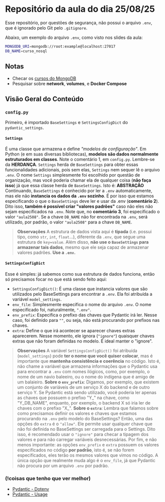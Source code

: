 # Repositório da aula do dia 25/08/25  

Esse repositório, por questões de segurança, não possui o arquivo `.env`, que é ignorado pelo Git pelo `.gitignore`.  

Abaixo, um exemplo do arquivo `.env`, como visto nos slides da aula:  

```bash
MONGODB_URI=mongodb://root:example@localhost:27017
DB_NAME=curso_nosql
```

## Notas

- Checar os [cursos do MongoDB](https://learn.mongodb.com)
- Pesquisar sobre **network**, **volumes**, e **Docker Compose**

## Visão Geral do Conteúdo

### `config.py`

Primeiro, é importado `BaseSettings` e `SettingsConfigDict` do `pydantic_settings`.

#### `Settings`

É uma classe que armazena e define *"modelos de configuração"*. Em Python (e em suas diversas bibliotecas), **modelos são dados normalmente estruturados em classes**. Note o comentário 1, em `config.py`.
Lembre-se da **HERDANÇA**. `Settings` herda de `BaseSettings` para obter essas funcionalidades adicionais, pois sem elas, `Settings` nem sequer lê o arquivo `.env`.
O nome `Settings` simplesmente foi escolhido por questão de organização, mas você poderia chamar ela de qualquer coisa (**não faça isso**) já que essa classe herda de `BaseSettings`. Isto é: **ABSTRAÇÃO**
Continuando, `BaseSettings` é conhecido por ler a `.env` automaticamente, mas ele não **instancia os dados da `.env` sozinho**.
É por isso que estamos especificando o que o `BaseSettings` deve ler e usar da .env (**comentário 2**).
Dito isso, **também é possível criar "valores padrões"** caso não eles não sejam especificados na `.env`. Note que, no **comentário 3**, foi especificado o valor `"aula2508"`. Se a chave `DB_NAME` não for encontrada na `.env`, será utilizado, por padrão, o valor `"aula2508"` para a chave `DB_NAME`.

> **Observações**
> A estrutura de dados vista aqui é **tipada** (i.e. possui tipo, como `str`, `int`, `float`...), diferente da `.env`, que segue uma estrutura de `key=value`.
> Além disso, **não use o `BaseSettings` para armazenar tais dados**, mesmo que ele seja capaz de armazenar valores padrões. **Use a `.env`.**

#### `SettingsConfigDict`

Esse é simples: já sabemos como sua estrutura de dados funciona, então só precisamos focar no que está sendo feito aqui:

- `SettingsConfigDict()`: É uma classe que instancia valores que são utilizados pelo BaseSettings para encontrar a `.env`. Ela foi atribuída a variável `model_settings`.
- `env_file`: Simplesmente especifica o nome do arquivo `.env`. O nome especificado foi, naturalmente, `".env"`.
- `env_prefix`: Especifica o prefixo das chaves que Pydantic irá ler. Nesse caso, foi definido para `""`, ou seja, não está procurando por prefixos nas chaves.
- `extra`: Define o que irá acontecer se aparecer chaves extras aparecerem. Nesse momento, ele ignora (`"ignore"`) quaisquer chaves extras que não foram definidas no modelo. É ideal manter o "ignore".

> **Observações**
> A variável `SettingsConfigDict()` foi atribuída (`model_settings`) pode **ter o nome que você quiser colocar**, mas é importante que **mantenha consistência e coerência** no código. Isto é, não chame a variável que armazena informações que o Pydantic usa para encontrar a `.env` com nomes ilógicos, como, por exemplo, o nome de um navio baleeiro, ou o nome do indígena que é amigo de um balaieiro.
> **Sobre o `env_prefix`**: Digamos, por exemplo, que existem um conjunto de variáveis de um serviço X do backend e de outro serviço Y. Se Pydantic está sendo utilizado, você poderia ler apenas as chaves que possuem o prefixo "Y_" na chave, como "Y_DB_NAME", enquanto, por exemplo, o backend X só iria ler de chaves com o prefixo "X_".
> **Sobre o `extra`**: Lembra que falamos sobre como precisamos definir os valores e chaves que estamos procurando na `.env` pelo modelo do BaseSettings? Então, uma das opções do `extra` é o `"allow"`. Ele permite usar qualquer chave que não foi definida no BaseSettings ser carregada para o Settings. Dito isso, é recomendado usar o `"ignore"` para checar a tipagem dos valores e para não carregar variáveis desnecessárias.
> Por fim, e não menos importante: as opções `env_prefix` e `extra` possuem os valores especificados no código **por padrão**, isto é, se não forem especificados, eles terão os mesmos valores que vimos no código. A única opção que realmente muda algo é o `env_file`, já que Pydantic não procura por um arquivo `.env` por padrão.

### (!coisas que tenho que ver melhor)

- [Pydantic - Dotenv](https://docs.pydantic.dev/latest/concepts/pydantic_settings/#dotenv-env-support)
- [Pydantic - Usage](https://docs.pydantic.dev/latest/concepts/pydantic_settings/#usage)
